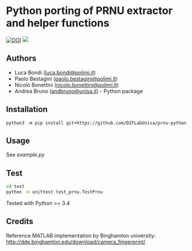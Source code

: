 

# Python porting of PRNU extractor and helper functions

[![DOI](https://zenodo.org/badge/158570703.svg)](https://zenodo.org/badge/latestdoi/158570703)
[<image src="https://api.travis-ci.org/polimi-ispl/prnu-python.svg?branch=master">](https://travis-ci.org/polimi-ispl/prnu-python)


## Authors
- Luca Bondi ([luca.bondi@polimi.it](mailto:luca.bondi@polimi.it))
- Paolo Bestagini ([paolo.bestagini@polimi.it](mailto:paolo.bestagini@polimi.it))
- Nicolò Bonettini ([nicolo.bonettini@polimi.it](mailto:nicolo.bonettini@polimi.it))
- Andrea Bruno ([andbruno@unisa.it](mailto:andbruno@unisa.it)) - Python package

## Installation
```
python3 -m pip install git+https://github.com/DIFLabUnisa/prnu-python
```

## Usage
See *example.py*

## Test
```bash
cd test
python -m unittest test_prnu.TestPrnu
```
Tested with Python >= 3.4

## Credits
Reference MATLAB implementation by Binghamton university: 
http://dde.binghamton.edu/download/camera_fingerprint/

